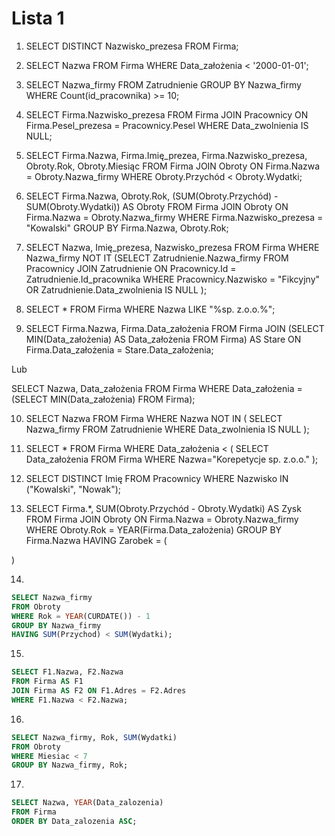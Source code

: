 # Lista 1

1. SELECT DISTINCT Nazwisko_prezesa
   FROM Firma;

2. SELECT Nazwa 
FROM Firma 
WHERE Data_założenia < '2000-01-01';

3. SELECT Nazwa_firmy
FROM Zatrudnienie
GROUP BY Nazwa_firmy
WHERE Count(id_pracownika) >= 10;

4. SELECT Firma.Nazwisko_prezesa
FROM Firma 
JOIN Pracownicy ON Firma.Pesel_prezesa = Pracownicy.Pesel
WHERE Data_zwolnienia IS NULL;

5. SELECT Firma.Nazwa, Firma.Imię_prezea, Firma.Nazwisko_prezesa, Obroty.Rok, Obroty.Miesiąc
FROM Firma
JOIN Obroty
ON Firma.Nazwa = Obroty.Nazwa_firmy
WHERE Obroty.Przychód < Obroty.Wydatki;

6. SELECT Firma.Nazwa, Obroty.Rok, (SUM(Obroty.Przychód) - SUM(Obroty.Wydatki)) AS Obroty
FROM Firma
JOIN Obroty
ON Firma.Nazwa = Obroty.Nazwa_firmy
WHERE Firma.Nazwisko_prezesa = "Kowalski"
GROUP BY Firma.Nazwa, Obroty.Rok;

7. SELECT Nazwa, Imię_prezesa, Nazwisko_prezesa
FROM Firma
WHERE Nazwa_firmy NOT IT
    (SELECT Zatrudnienie.Nazwa_firmy
    FROM Pracownicy
    JOIN Zatrudnienie
    ON Pracownicy.Id = Zatrudnienie.Id_pracownika 
    WHERE Pracownicy.Nazwisko = "Fikcyjny" OR Zatrudnienie.Data_zwolnienia IS NULL
);

8. SELECT *
FROM Firma
WHERE Nazwa LIKE "%sp. z.o.o.%";

9. SELECT Firma.Nazwa, Firma.Data_założenia 
FROM Firma
JOIN 
    (SELECT MIN(Data_założenia) AS Data_założenia
    FROM Firma) AS Stare
ON Firma.Data_założenia = Stare.Data_założenia;

Lub

SELECT Nazwa, Data_założenia
FROM Firma
WHERE Data_założenia = 
    (SELECT MIN(Data_założenia) FROM Firma);

10. SELECT Nazwa
FROM Firma
WHERE Nazwa NOT IN (
    SELECT Nazwa_firmy 
    FROM Zatrudnienie 
    WHERE Data_zwolnienia IS NULL
);

11. SELECT *
FROM Firma
WHERE Data_założenia < (
    SELECT Data_założenia 
    FROM Firma
    WHERE Nazwa="Korepetycje sp. z.o.o." 
);

12. SELECT DISTINCT Imię
FROM Pracownicy
WHERE Nazwisko IN ("Kowalski", "Nowak");

13. SELECT Firma.*, SUM(Obroty.Przychód - Obroty.Wydatki) AS Zysk
FROM Firma
JOIN Obroty
ON Firma.Nazwa = Obroty.Nazwa_firmy
WHERE Obroty.Rok = YEAR(Firma.Data_założenia)
GROUP BY Firma.Nazwa
HAVING Zarobek = (
    
)

14.
```sql 
SELECT Nazwa_firmy 
FROM Obroty
WHERE Rok = YEAR(CURDATE()) - 1
GROUP BY Nazwa_firmy
HAVING SUM(Przychod) < SUM(Wydatki);
```

15. 
```sql
SELECT F1.Nazwa, F2.Nazwa 
FROM Firma AS F1
JOIN Firma AS F2 ON F1.Adres = F2.Adres 
WHERE F1.Nazwa < F2.Nazwa;
```

16. 
```sql
SELECT Nazwa_firmy, Rok, SUM(Wydatki)
FROM Obroty
WHERE Miesiac < 7
GROUP BY Nazwa_firmy, Rok; 
```

17.
```sql
SELECT Nazwa, YEAR(Data_zalozenia)
FROM Firma
ORDER BY Data_zalozenia ASC;
```